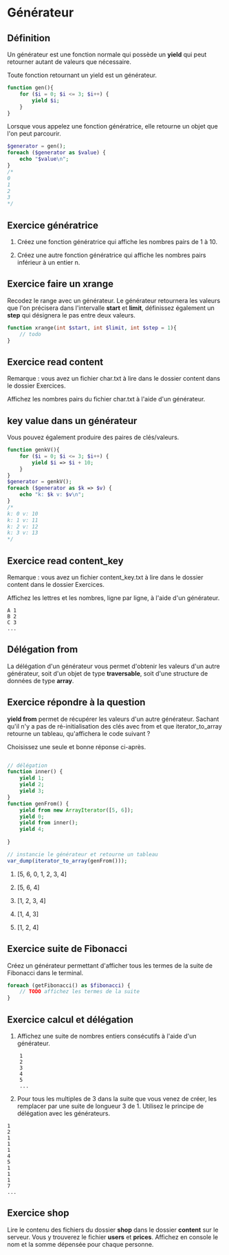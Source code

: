 # Générateur

## Définition

Un générateur est une fonction normale qui possède un **yield** qui peut retourner autant de valeurs que nécessaire.

Toute fonction retournant un yield est un générateur.

```php
function gen(){
    for ($i = 0; $i <= 3; $i++) {
        yield $i;
    }
}
```

Lorsque vous appelez une fonction génératrice, elle retourne un objet que l'on peut parcourir.

```php
$generator = gen();
foreach ($generator as $value) {
    echo "$value\n";
}
/*
0
1
2
3
*/
```

## Exercice génératrice

1. Créez une fonction génératrice qui affiche les nombres pairs de 1 à 10.

2. Créez une autre fonction génératrice qui affiche les nombres pairs inférieur à un entier n.

## Exercice faire un xrange

Recodez le range avec un générateur. Le générateur retournera les valeurs que l'on précisera dans l'intervalle **start** et **limit**, définissez également un **step** qui désignera le pas entre deux valeurs.

```php
function xrange(int $start, int $limit, int $step = 1){
    // todo
}
```

## Exercice read content

Remarque : vous avez un fichier char.txt à lire dans le dossier content dans le dossier Exercices. 

Affichez les nombres pairs du fichier char.txt à l'aide d'un générateur.

## key value dans un générateur

Vous pouvez également produire des paires de clés/valeurs.

```php
function genkV(){
    for ($i = 0; $i <= 3; $i++) {
        yield $i => $i + 10;
    }
}
$generator = genkV();
foreach ($generator as $k => $v) {
    echo "k: $k v: $v\n";
}
/*
k: 0 v: 10
k: 1 v: 11
k: 2 v: 12
k: 3 v: 13
*/
```

## Exercice read content_key

Remarque : vous avez un fichier content_key.txt à lire dans le dossier content dans le dossier Exercices. 

Affichez les lettres et les nombres, ligne par ligne, à l'aide d'un générateur. 

```text
A 1
B 2
C 3
...
```

## Délégation from

La délégation d'un générateur vous permet d'obtenir les valeurs d'un autre générateur, soit d'un objet de type **traversable**, soit d'une structure de données de type **array**.

## Exercice répondre à la question

**yield from** permet de récupérer les valeurs d'un autre générateur. Sachant qu'il n'y a pas de ré-initialisation des clés avec from et que iterator_to_array retourne un tableau, qu'affichera le code suivant ?

Choisissez une seule et bonne réponse ci-après.

```php

// délégation
function inner() {
    yield 1; 
    yield 2; 
    yield 3; 
}
function genFrom() {
    yield from new ArrayIterator([5, 6]);
    yield 0; 
    yield from inner(); 
    yield 4; 
   
}

// instancie le générateur et retourne un tableau
var_dump(iterator_to_array(genFrom()));
```

1. [5, 6, 0, 1, 2, 3, 4]

2. [5, 6, 4]

3. [1, 2, 3, 4]

4. [1, 4, 3]

5. [1, 2, 4]

## Exercice suite de Fibonacci

Créez un générateur permettant d'afficher tous les termes de la suite de Fibonacci dans le terminal.

```php
foreach (getFibonacci() as $fibonacci) {
    // TODO affichez les termes de la suite
}
```

## Exercice calcul et délégation 

1. Affichez une suite de nombres entiers consécutifs à l'aide d'un générateur.

```text
    1
    2
    3
    4
    5
    ...
```

2. Pour tous les multiples de 3 dans la suite que vous venez de créer, les remplacer par une suite de longueur 3 de 1. Utilisez le principe de délégation avec les générateurs.

```text
1
2
1
1
1
4
5
1
1
1
7
...
```

## Exercice shop

Lire le contenu des fichiers du dossier **shop** dans le dossier **content** sur le serveur. Vous y trouverez le fichier **users** et **prices**. Affichez en console le nom et la somme dépensée pour chaque personne.